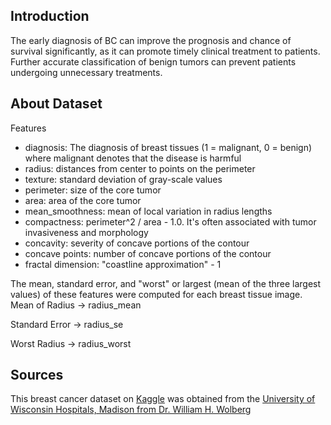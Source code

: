 ## Introduction
The early diagnosis of BC can improve the prognosis and chance of survival significantly, 
as it can promote timely clinical treatment to patients. Further accurate classification of
benign tumors can prevent patients undergoing unnecessary treatments.

## About Dataset
Features
* diagnosis: The diagnosis of breast tissues (1 = malignant, 0 = benign) where malignant denotes that the disease is harmful
* radius: distances from center to points on the perimeter
* texture: standard deviation of gray-scale values
* perimeter: size of the core tumor
* area: area of the core tumor
* mean_smoothness: mean of local variation in radius lengths
* compactness: perimeter^2 / area - 1.0. It's often associated with tumor invasiveness and morphology
* concavity: severity of concave portions of the contour
* concave points: number of concave portions of the contour
* fractal dimension: "coastline approximation" - 1

The mean, standard error, and "worst" or largest (mean of the three largest values) of these features were computed for each breast tissue image. 
Mean of Radius -> radius_mean

Standard Error -> radius_se

Worst Radius   -> radius_worst

## Sources
This breast cancer dataset on [Kaggle](https://www.kaggle.com/datasets/uciml/breast-cancer-wisconsin-data) was obtained from the [University of Wisconsin Hospitals, Madison from Dr. William H. Wolberg](https://archive.ics.uci.edu/ml/datasets/Breast+Cancer+Wisconsin+%28Diagnostic%29)

